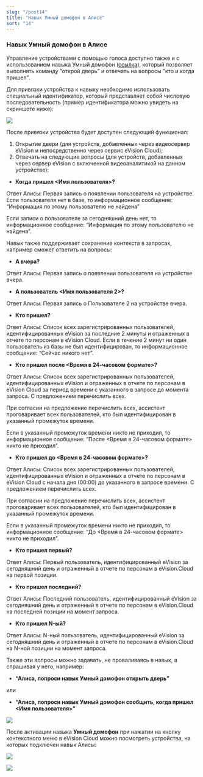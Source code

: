 ```yaml
---
slug: "/post14"
title: "Навык Умный домофон в Алисе"
sort: "14"
---
```


### Навык Умный домофон в Алисе 

Управление устройствами с помощью голоса доступно также и с использованием навыка Умный домофон ([ссылка](https://dialogs.yandex.ru/store/skills/95f2acff-umnyj-domofon)), который позволяет выполнять команду “открой дверь” и отвечать на вопросы "кто и когда пришел".  

Для привязки устройства к навыку необходимо использовать специальный идентификатор, который представляет собой числовую последовательность (пример идентификатора можно увидеть на скриншоте ниже):

![](images/Alica(2).png)

После привязки устройства будет доступен следующий функционал:  
1. Открытие двери (для устройств, добавленных через видеосервер eVision и непосредственно через сервис eVision Cloud);  
2. Отвечать на следующие вопросы (для устройств, добавленных через сервер eVision с включенной видеоаналитикой на данном устройстве):  

- **Когда пришел <Имя пользователя>?**  

Ответ Алисы: Первая запись о появлении пользователя на устройстве. 
Если пользователя нет в базе, то информационное сообщение: “Информация по этому пользователю не найдена” 

Если записи о пользователе за сегодняшний день нет, то информационное сообщение:  “Информация по этому пользователю не найдена”.

Навык также поддерживает сохранение контекста в запросах, например сможет ответить на вопросы:  

  - **А вчера?**  
  
Ответ Алисы: Первая запись о появлении пользователя на устройстве вчера.  

  - **А пользователь <Имя пользователя 2>?**  
  
Ответ Алисы: Первая запись о Пользователе 2 на устройстве вчера.  

- **Кто пришел?**  
  
Ответ Алисы: Список всех зарегистрированных пользователей, идентифицированных eVision за последние 2 минуты и отраженных в отчете по персонам в eVision Cloud.
Если в течение 2 минут ни один пользователь из базы не был идентифицирован, то информационное сообщение: “Сейчас никого нет”.  

- **Кто пришел после <Время в 24-часовом формате>?**  
  
Ответ Алисы:  Список всех зарегистрированных пользователей, идентифицированных eVision и отраженных в отчете по персонам в eVision Cloud за период времени с указанного в запросе до момента запроса. С предложением перечислить всех.

При согласии на предложение перечислить всех, ассистент проговаривает всех пользователей, кто был идентифицирован в указанный промежуток времени.

Если в указанный промежуток времени никто не приходил, то информационное сообщение: “После <Время в 24-часовом формате> никто не приходил”.  

- **Кто пришел до <Время в 24-часовом формате>?**  

Ответ Алисы:  Список всех зарегистрированных пользователей, идентифицированных eVision и отраженных в отчете по персонам в eVision Cloud с начала дня (00:00) до указанного в запросе времени. С предложением перечислить всех. 

При согласии на предложение перечислить всех, ассистент проговаривает всех пользователей, кто был идентифицирован в указанный промежуток времени. 

Если в указанный промежуток времени никто не приходил, то информационное сообщение: “До <Время в 24-часовом формате> никто не приходил”.

- **Кто пришел первый?**  

Ответ Алисы: Первый пользователь, идентифицированный eVision за сегодняшний день и отраженный в отчете по персонам в eVision.Cloud на первой позиции.
  
- **Кто пришел последний?**  
  
Ответ Алисы: Последний пользователь, идентифицированный eVision за сегодняшний день и отраженный в отчете по персонам в eVision.Cloud на последней позиции на момент запроса. 
   
- **Кто пришел N-ый?**  

Ответ Алисы: N-ный пользователь, идентифицированный eVision за сегодняшний день и отраженный в отчете по персонам в eVision.Cloud на N-ной позиции на момент запроса.    

Также эти вопросы можно задавать, не проваливаясь в навык, а спрашивая у него, например:  

- **“Алиса, попроси навык Умный домофон открыть дверь”**  
  
или  

- **“Алиса, попроси навык Умный домофон сообщить, когда пришел <Имя пользователя>”**  

![](images/Alica(3).png)

После активации навыка **Умный домофон** при нажатии на кнопку контекстного меню в eVision Cloud можно посмотреть устройства, на которых подключен навык Алисы:

![](images/device_list.png)

![](images/device_list(1).png)